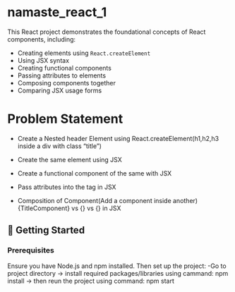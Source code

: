 # namaste_react_1

This React project demonstrates the foundational concepts of React components, including:
- Creating elements using `React.createElement`
- Using JSX syntax
- Creating functional components
- Passing attributes to elements
- Composing components together
- Comparing JSX usage forms

# Problem Statement
- Create a Nested header Element using React.createElement(h1,h2,h3 inside a div with class “title”)

- Create the same element using JSX

- Create a functional component of the same with JSX

- Pass attributes into the tag in JSX

- Composition of Component(Add a component inside another) {TitleComponent} vs {<TitleComponent/>} vs {<TitleComponent></TitleComponent>} in JSX

## 🚀 Getting Started
### Prerequisites
Ensure you have Node.js and npm installed. Then set up the project:
-Go to project directory -> install required packages/libraries using cammand: npm install -> then reun the project using command: npm start
